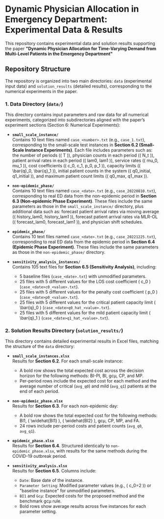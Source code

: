 # Dynamic Physician Allocation in Emergency Department: Experimental Data & Results  
This repository contains experimental data and solution results supporting the paper **"Dynamic Physician Allocation for Time-Varying Demand from Multi-Level Patients in the Emergency Department"** 
## Repository Structure  
The repository is organized into two main directories: `data` (experimental input data) and `solution_results` (detailed results), corresponding to the numerical experiments in the paper.  


### 1. Data Directory (`data/`)  
This directory contains input parameters and raw data for all numerical experiments, categorized into subdirectories aligned with the paper’s experiment sections (Section 6: Numerical Experiments):  

- **`small_scale_instance/`**  
  Contains 10 text files named `case_<number>.txt` (e.g., `case_1.txt`), corresponding to the small-scale test instances in **Section 6.2 (Small-Scale Instance Experiments)**. Each file includes parameters such as: the number of periods (\( T \)), physician counts in each period (\( N_t \)), patient arrival rates in each period (\( lam0, lam1 \)), service rates (\( mu_0, mu_1 \)), cost coefficients (\( c_0, c_1, p_0, p_1 \)), capacity limits (\( \bar{q}_0, \bar{q}_1 \)), initial patient counts in the system (\( q0_initial, q1_initial \)), and maximum patient count limits (\( q0_max, q1_max \)).  

- **`non-epidemic_phase/`**  
  Contains 10 text files named `case_<date>.txt` (e.g., `case_20220810.txt`), corresponding to real ED data from the non-epidemic period in **Section 6.3 (Non-epidemic Phase Experiment)**. These files include the same parameters as those in the `small_scale_instance/` directory, plus additional data such as: forecast patient arrival rates via moving average (\( history_lam0, history_lam1 \)), forecast patient arrival rates via MLR-OL (\( forecast_lam0, forecast_lam1 \)), and physician shift schedules.  

- **`epidemic_phase/`**  
  Contains 10 text files named `case_<date>.txt` (e.g., `case_20221225.txt`), corresponding to real ED data from the epidemic period in **Section 6.4 (Epidemic Phase Experiment)**. These files include the same parameters as those in the `non-epidemic_phase/` directory.  

- **`sensitivity_analysis_instances/`**  
  Contains 105 text files for **Section 6.5 (Sensitivity Analysis)**, including:  
  - 5 baseline files (`case_<date>.txt`) with unmodified parameters.  
  - 25 files with 5 different values for the LOS cost coefficient \( c_0 \) (`case_<date>c0_<value>.txt`).  
  - 25 files with 5 different values for the penalty cost coefficient \( p_0 \) (`case_<date>p0_<value>.txt`).  
  - 25 files with 5 different values for the critical patient capacity limit \( \bar{q}_0 \) (`case_<date>q0_hat_<value>.txt`).  
  - 25 files with 5 different values for the mild patient capacity limit \( \bar{q}_1 \) (`case_<date>q1_hat_<value>.txt`).  


### 2. Solution Results Directory (`solution_results/`)  
This directory contains detailed experimental results in Excel files, matching the structure of the `data` directory:  

- **`small_scale_instances.xlsx`**  
  Results for **Section 6.2**. For each small-scale instance:  
  - A bold row shows the total expected cost across the decision horizon for the following methods: BI-PI, BI, gcμ, CP, and MP.  
  - Per-period rows include the expected cost for each method and the average number of critical (`avg_q0`) and mild (`avg_q1`) patients at the end of each period.  

- **`non-epidemic_phase.xlsx`**  
  Results for **Section 6.3**. For each non-epidemic day:  
  - A bold row shows the total expected cost for the following methods: BI1, \( \widehat{BI1} \), \( \widehat{BI2} \), gcμ, CP, MP, and FA.  
  - 24 rows include per-period costs and patient counts (`avg_q0`, `avg_q1`).  

- **`epidemic_phase.xlsx`**  
  Results for **Section 6.4**. Structured identically to `non-epidemic_phase.xlsx`, with results for the same methods during the COVID-19 outbreak period.  

- **`sensitivity_analysis.xlsx`**  
  Results for **Section 6.5**. Columns include:  
  - `Date`: Base date of the instance.  
  - `Parameter Setting`: Modified parameter values (e.g., \( c_0=2 \)) or "baseline instance" for unmodified parameters.  
  - `BI1` and `Gcμ`: Expected costs for the proposed method and the benchmark gcμ rule.  
  - Bold rows show average results across five instances for each parameter setting.